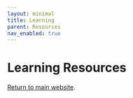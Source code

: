 ```yaml
---
layout: minimal
title: Learning
parent: Resources
nav_enabled: true
---
```


# Learning Resources
[Return to main website]({{site.baseurl}}/).
